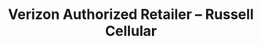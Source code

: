 ---
title: "Verizon Authorized Retailer – Russell Cellular"
url: /tamaqua/verizon-authorized-retailer-russell-cellular/
shop: Handy
---